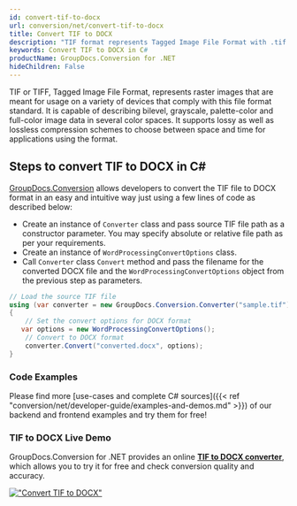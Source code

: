 ```yaml
---
id: convert-tif-to-docx
url: conversion/net/convert-tif-to-docx
title: Convert TIF to DOCX
description: "TIF format represents Tagged Image File Format with .tif extension. Learn how to convert TIF to DOCX file programmatically in C# language using GroupDocs.Conversion for .NET library."
keywords: Convert TIF to DOCX in C#
productName: GroupDocs.Conversion for .NET
hideChildren: False
---
```


TIF or TIFF, Tagged Image File Format, represents raster images that are meant for usage on a variety of devices that comply with this file format standard. It is capable of describing bilevel, grayscale, palette-color and full-color image data in several color spaces. It supports lossy as well as lossless compression schemes to choose between space and time for applications using the format.

## Steps to convert TIF to DOCX in C#

[GroupDocs.Conversion](https://products.groupdocs.com/conversion/net) allows developers to convert the TIF file to DOCX format in an easy and intuitive way just using a few lines of code as described below:

* Create an instance of `Converter` class and pass source TIF file path as a constructor parameter. You may specify absolute or relative file path as per your requirements. 
* Create an instance of `WordProcessingConvertOptions` class.
* Call `Converter` class `Convert` method and pass the filename for the converted DOCX file and the `WordProcessingConvertOptions` object from the previous step as parameters.

```csharp
// Load the source TIF file
using (var converter = new GroupDocs.Conversion.Converter("sample.tif"))
{
    // Set the convert options for DOCX format
   var options = new WordProcessingConvertOptions();
    // Convert to DOCX format
    converter.Convert("converted.docx", options);
}
```

### Code Examples

Please find more [use-cases and complete C# sources]({{< ref "conversion/net/developer-guide/examples-and-demos.md" >}}) of our backend and frontend examples and try them for free!

### TIF to DOCX Live Demo

GroupDocs.Conversion for .NET provides an online [**TIF to DOCX converter**](https://products.groupdocs.app/conversion/tif-to-docx), which allows you to try it for free and check conversion quality and accuracy.

[!["Convert TIF to DOCX"](conversion/net/images/convert-to-docx/convert-tif-to-docx.png)](https://products.groupdocs.app/conversion/tif-to-docx)